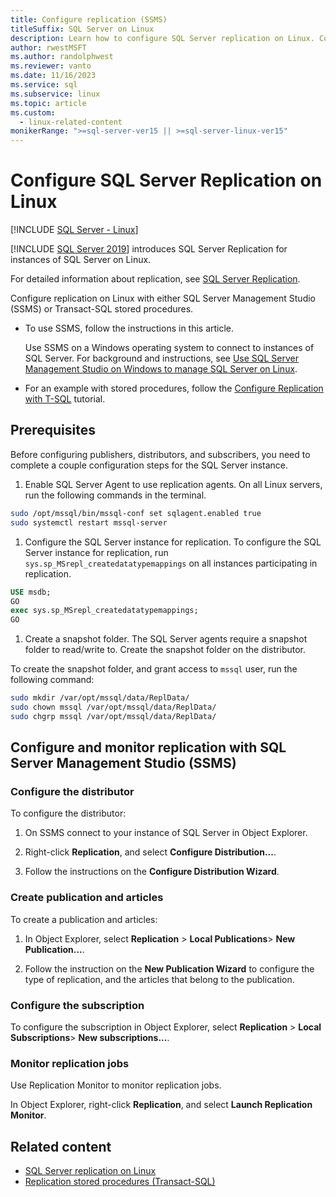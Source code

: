 ```yaml
---
title: Configure replication (SSMS)
titleSuffix: SQL Server on Linux
description: Learn how to configure SQL Server replication on Linux. Configure the replication with either SQL Server Management Studio (SSMS) or Transact-SQL stored procedures.
author: rwestMSFT
ms.author: randolphwest
ms.reviewer: vanto
ms.date: 11/16/2023
ms.service: sql
ms.subservice: linux
ms.topic: article
ms.custom:
  - linux-related-content
monikerRange: ">=sql-server-ver15 || >=sql-server-linux-ver15"
---
```

# Configure SQL Server Replication on Linux

[!INCLUDE [SQL Server - Linux](../includes/applies-to-version/sql-linux.md)]

[!INCLUDE [SQL Server 2019](../includes/sssql19-md.md)] introduces SQL Server Replication for instances of SQL Server on Linux.

For detailed information about replication, see [SQL Server Replication](../relational-databases/replication/sql-server-replication.md).

Configure replication on Linux with either SQL Server Management Studio (SSMS) or Transact-SQL stored procedures.

- To use SSMS, follow the instructions in this article.

  Use SSMS on a Windows operating system to connect to instances of SQL Server. For background and instructions, see [Use SQL Server Management Studio on Windows to manage SQL Server on Linux](sql-server-linux-manage-ssms.md).

- For an example with stored procedures, follow the [Configure Replication with T-SQL](sql-server-linux-replication-tutorial-tsql.md) tutorial.

## Prerequisites

Before configuring publishers, distributors, and subscribers, you need to complete a couple configuration steps for the SQL Server instance.

1. Enable SQL Server Agent to use replication agents. On all Linux servers, run the following commands in the terminal.

  ```bash
  sudo /opt/mssql/bin/mssql-conf set sqlagent.enabled true
  sudo systemctl restart mssql-server
  ```

1. Configure the SQL Server instance for replication. To configure the SQL Server instance for replication, run `sys.sp_MSrepl_createdatatypemappings` on all instances participating in replication.

  ```sql
  USE msdb;
  GO
  exec sys.sp_MSrepl_createdatatypemappings;
  GO
  ```

1. Create a snapshot folder. The SQL Server agents require a snapshot folder to read/write to. Create the snapshot folder on the distributor.

  To create the snapshot folder, and grant access to `mssql` user, run the following command:

  ```bash
  sudo mkdir /var/opt/mssql/data/ReplData/
  sudo chown mssql /var/opt/mssql/data/ReplData/
  sudo chgrp mssql /var/opt/mssql/data/ReplData/
  ```

## Configure and monitor replication with SQL Server Management Studio (SSMS)

### Configure the distributor

To configure the distributor:

1. On SSMS connect to your instance of SQL Server in Object Explorer.

1. Right-click **Replication**, and select **Configure Distribution...**.

1. Follow the instructions on the **Configure Distribution Wizard**.

### Create publication and articles

To create a publication and articles:

1. In Object Explorer, select **Replication** > **Local Publications**> **New Publication...**.

1. Follow the instruction on the **New Publication Wizard** to configure the type of replication, and the articles that belong to the publication.

### Configure the subscription

To configure the subscription in Object Explorer, select **Replication** > **Local Subscriptions**> **New subscriptions...**.

### Monitor replication jobs

Use Replication Monitor to monitor replication jobs.

In Object Explorer, right-click **Replication**, and select **Launch Replication Monitor**.

## Related content

- [SQL Server replication on Linux](sql-server-linux-replication.md)
- [Replication stored procedures (Transact-SQL)](../relational-databases/system-stored-procedures/replication-stored-procedures-transact-sql.md)
